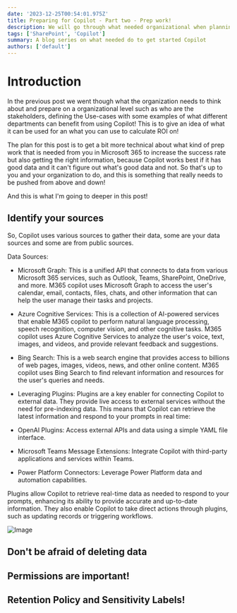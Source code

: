 ```yaml
---
date: '2023-12-25T00:54:01.975Z'
title: Preparing for Copilot - Part two - Prep work!
description: We will go through what needed organizational when planning to start with copilot!
tags: ['SharePoint', 'Copilot']
summary: A blog series on what needed do to get started Copilot
authors: ['default']
---
```


# Introduction

In the previous post we went though what the organization needs to think about and prepare on a organizational level such as who are the stakeholders, defining the Use-cases with some examples of what different departments can benefit from using Copilot! This is to give an idea of what it can be used for an what you can use to calculate ROI on!

The plan for this post is to get a bit more technical about what kind of prep work that is needed from you in Microsoft 365 to increase the success rate but also getting the right information, because Copilot works best if it has good data and it can't figure out what's good data and not. So that's up to you and your organization to do, and this is something that really needs to be pushed from above and down!

And this is what I'm going to deeper in this post!

## Identify your sources

So, Copilot uses various sources to gather their data, some are your data sources and some are from public sources.

Data Sources:

- Microsoft Graph: This is a unified API that connects to data from various Microsoft 365 services, such as Outlook, Teams, SharePoint, OneDrive, and more. M365 copilot uses Microsoft Graph to access the user's calendar, email, contacts, files, chats, and other information that can help the user manage their tasks and projects.

- Azure Cognitive Services: This is a collection of AI-powered services that enable M365 copilot to perform natural language processing, speech recognition, computer vision, and other cognitive tasks. M365 copilot uses Azure Cognitive Services to analyze the user's voice, text, images, and videos, and provide relevant feedback and suggestions.

- Bing Search: This is a web search engine that provides access to billions of web pages, images, videos, news, and other online content. M365 copilot uses Bing Search to find relevant information and resources for the user's queries and needs.

- Leveraging Plugins: Plugins are a key enabler for connecting Copilot to external data. They provide live access to external services without the need for pre-indexing data. This means that Copilot can retrieve the latest information and respond to your prompts in real time:

- OpenAI Plugins: Access external APIs and data using a simple YAML file interface.

- Microsoft Teams Message Extensions: Integrate Copilot with third-party applications and services within Teams.

- Power Platform Connectors: Leverage Power Platform data and automation capabilities.

Plugins allow Copilot to retrieve real-time data as needed to respond to your prompts, enhancing its ability to provide accurate and up-to-date information. They also enable Copilot to take direct actions through plugins, such as updating records or triggering workflows.

![Image](https://learn.microsoft.com/en-us/copilot/media/copilot/copilot-diagram-final.png)

## Don't be afraid of deleting data

## Permissions are important!

## Retention Policy and Sensitivity Labels!
